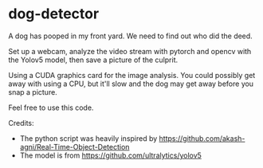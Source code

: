 # dog-detector
A dog has pooped in my front yard. We need to find out who did the deed.


Set up a webcam, analyze the video stream with pytorch and opencv with the Yolov5 model, then save a picture of the culprit.

Using a CUDA graphics card for the image analysis. You could possibly get away with using a CPU, but it'll slow and the dog may get away before you snap a picture.

Feel free to use this code.

Credits:
- The python script was heavily inspired by https://github.com/akash-agni/Real-Time-Object-Detection
- The model is from https://github.com/ultralytics/yolov5
